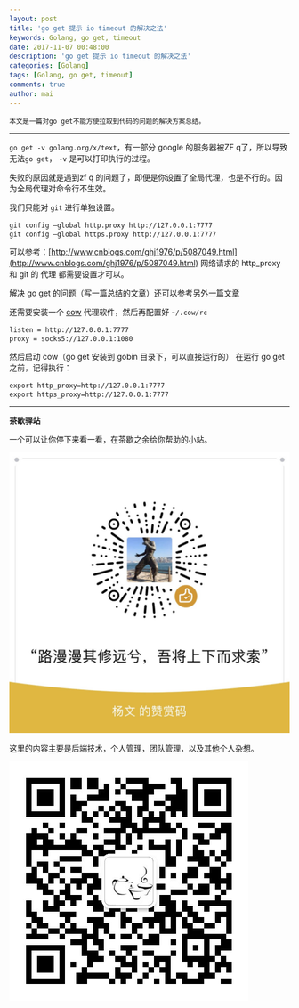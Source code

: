 ```yaml
---
layout: post
title: 'go get 提示 io timeout 的解决之法'
keywords: Golang, go get, timeout
date: 2017-11-07 00:48:00
description: 'go get 提示 io timeout 的解决之法'
categories: [Golang]
tags: [Golang, go get, timeout]
comments: true
author: mai
---
```


    本文是一篇对go get不能方便拉取到代码的问题的解决方案总结。

----

`go get -v golang.org/x/text`，有一部分 google 的服务器被ZF q了，所以导致无法`go get`， `-v` 是可以打印执行的过程。

失败的原因就是遇到zf q 的问题了，即便是你设置了全局代理，也是不行的。因为全局代理对命令行不生效。

我们只能对 `git` 进行单独设置。

```shell
git config —global http.proxy http://127.0.0.1:7777
git config —global https.proxy http://127.0.0.1:7777
```

可以参考：[http://www.cnblogs.com/ghj1976/p/5087049.html](http://www.cnblogs.com/ghj1976/p/5087049.html)
网络请求的 http_proxy 和 git 的 代理 都需要设置才可以。

解决 go get 的问题（写一篇总结的文章）还可以参考另外[一篇文章](http://colobu.com/2017/01/26/how-to-go-get-behind-GFW/)

还需要安装一个 [cow](https://github.com/cyfdecyf/cow/) 代理软件，然后再配置好 `~/.cow/rc` 

```shell
listen = http://127.0.0.1:7777
proxy = socks5://127.0.0.1:1080
```

然后启动 cow（go get 安装到 gobin 目录下，可以直接运行的）
在运行 go get 之前，记得执行：

```shell
export http_proxy=http://127.0.0.1:7777
export https_proxy=http://127.0.0.1:7777
```

<!--more-->

----

**茶歇驿站**

一个可以让你停下来看一看，在茶歇之余给你帮助的小站。

![打赏](https://raw.githubusercontent.com/yangwenmai/maiyang.me/master/blog/money.jpg)

这里的内容主要是后端技术，个人管理，团队管理，以及其他个人杂想。

![茶歇驿站二维码](https://raw.githubusercontent.com/yangwenmai/maiyang.me/master/blog/tech_tea.jpg)
